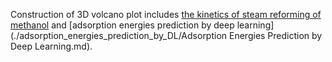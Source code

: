Construction of 3D volcano plot includes [the kinetics of steam reforming of methanol](./kinetics_of_steam_reforming_of_methanol/Establishment_of_microkinetics_of_methanol_steam_reforming.md) and [adsorption energies prediction by deep learning](./adsorption_energies_prediction_by_DL/Adsorption Energies Prediction by Deep Learning.md).
